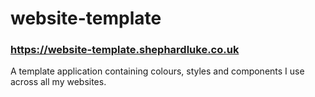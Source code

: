 # website-template
### https://website-template.shephardluke.co.uk

A template application containing colours, styles and components I use across all my websites.
